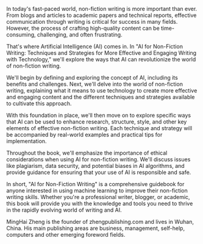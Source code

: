 
In today's fast-paced world, non-fiction writing is more important than ever. From blogs and articles to academic papers and technical reports, effective communication through writing is critical for success in many fields. However, the process of crafting high-quality content can be time-consuming, challenging, and often frustrating.

That's where Artificial Intelligence (AI) comes in. In "AI for Non-Fiction Writing: Techniques and Strategies for More Effective and Engaging Writing with Technology," we'll explore the ways that AI can revolutionize the world of non-fiction writing.

We'll begin by defining and exploring the concept of AI, including its benefits and challenges. Next, we'll delve into the world of non-fiction writing, explaining what it means to use technology to create more effective and engaging content and the different techniques and strategies available to cultivate this approach.

With this foundation in place, we'll then move on to explore specific ways that AI can be used to enhance research, structure, style, and other key elements of effective non-fiction writing. Each technique and strategy will be accompanied by real-world examples and practical tips for implementation.

Throughout the book, we'll emphasize the importance of ethical considerations when using AI for non-fiction writing. We'll discuss issues like plagiarism, data security, and potential biases in AI algorithms, and provide guidance for ensuring that your use of AI is responsible and safe.

In short, "AI for Non-Fiction Writing" is a comprehensive guidebook for anyone interested in using machine learning to improve their non-fiction writing skills. Whether you're a professional writer, blogger, or academic, this book will provide you with the knowledge and tools you need to thrive in the rapidly evolving world of writing and AI.

MingHai Zheng is the founder of zhengpublishing.com and lives in Wuhan, China. His main publishing areas are business, management, self-help, computers and other emerging foreword fields.
